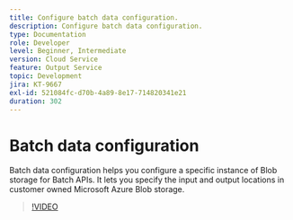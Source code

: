 ```yaml
---
title: Configure batch data configuration.
description: Configure batch data configuration.
type: Documentation
role: Developer
level: Beginner, Intermediate
version: Cloud Service
feature: Output Service
topic: Development
jira: KT-9667
exl-id: 521084fc-d70b-4a89-8e17-714820341e21
duration: 302
---
```

# Batch data configuration

Batch data configuration helps you configure a specific instance of Blob storage for Batch APIs. It lets you specify the input and output locations in customer owned Microsoft Azure Blob storage.

>[!VIDEO](https://video.tv.adobe.com/v/340128?quality=12&learn=on)
